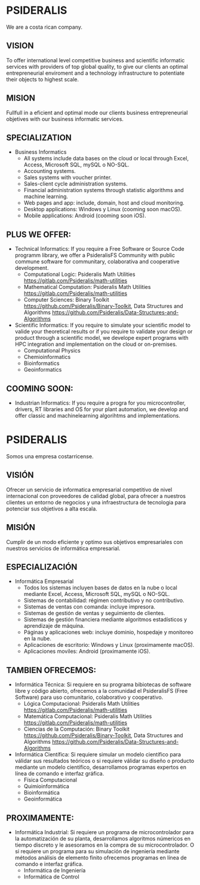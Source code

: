 
# PSIDERALIS

We are a costa rican company.

## VISION

To offer international level competitive business and scientific informatic services with providers of top global quality, to give our clients an optimal entrepreneurial enviroment and a technology infrastructure to potentiate their objects to highest scale.

## MISION

Fullfull in a eficient and optimal mode our clients business entrepreneurial objetives with our business informatic services.

## SPECIALIZATION
  - Business Informatics
    - All systems include data bases on the cloud or local through Excel, Access, Microsoft SQL, mySQL o NO-SQL. 
    - Accounting systems.
    - Sales systems with voucher printer.
    - Sales-client cycle administration systems.
    - Financial administration systems through statistic algorithms and machine learning.
    - Web pages and app: include, domain, host and cloud monitoring.
    - Desktop applications: Windows y Linux (cooming soon macOS).
    - Mobile applications: Android (cooming soon iOS).
   
## PLUS WE OFFER:
  - Technical Informatics: If you require a Free Software or Source Code programm library, we offer a PsideralisFS Community with public commune software for communitary, colaborativa and cooperative development.
    - Computational Logic:  Psideralis Math Utilities https://gitlab.com/Psideralis/math-utilities
    - Mathematical Computation:  Psideralis Math Utilities https://gitlab.com/Psideralis/math-utilities
    - Computer Sciences: Binary Toolkit https://github.com/Psideralis/Binary-Toolkit, Data Structures and Algorithms https://github.com/Psideralis/Data-Structures-and-Algorithms
  - Scientific Informatics: If you require to simulate your scientific model to valide your theoretical results or if you require to validate your design or product through a scientific model, we develope expert programs with HPC integration and implementation on the cloud or on-premises.
    - Computational Physics
    - Chemioinformatics
    - Bioinformatics
    - Geoinformatics
  
 ## COOMING SOON:
  - Industrian Informatics: If you require a progra for you microcontroller, drivers, RT libraries and OS for your plant automation, we develop and offer classic and machinelearning algorihtms and implementations. 

# PSIDERALIS

Somos una empresa costarricense.

## VISIÓN

Ofrecer un servicio de informatica empresarial competitivo de nivel internacional con proveedores de calidad global, para ofrecer a nuestros clientes un entorno de negocios y una infraestructura de tecnologia para potenciar sus objetivos a alta escala.

## MISIÓN

Cumplir de un modo eficiente y optimo sus objetivos empresariales con nuestros servicios de informática empresarial.

## ESPECIALIZACIÓN
  - Informática Empresarial
    - Todos los sistemas incluyen bases de datos en la nube o local mediante Excel, Access, Microsoft SQL, mySQL o NO-SQL. 
    - Sistemas de contabilidad: régimen contributivo y no contributivo.
    - Sistemas de ventas con comanda: incluye impresora.
    - Sistemas de gestión de ventas y seguimiento de clientes.
    - Sistemas de gestión financiera mediante algoritmos estadísticos y aprendizaje de máquina.
    - Páginas y aplicaciones web: incluye dominio, hospedaje y monitoreo en la nube.
    - Aplicaciones de escritorio: Windows y Linux (proximamente macOS).
    - Aplicaciones moviles: Android (proximamente iOS).
   
## TAMBIEN OFRECEMOS:
  - Informática Técnica: Si requiere en su programa bibiotecas de software libre y código abierto, ofrecemos a la comunidad el PsideralisFS (Free Software) para uso comunitario, colaborativo y cooperativo.
    - Lógica Computacional: Psideralis Math Utilities https://gitlab.com/Psideralis/math-utilities
    - Matemática Computacional:  Psideralis Math Utilities https://gitlab.com/Psideralis/math-utilities
    - Ciencias de la Computación: Binary Toolkit https://github.com/Psideralis/Binary-Toolkit, Data Structures and Algorithms https://github.com/Psideralis/Data-Structures-and-Algorithms
  - Informática Científica: Si requiere simular un modelo científico para válidar sus resultados teóricos o si requiere válidar su diseño o producto mediante un modelo científico, desarrollamos programas expertos en línea de comando e interfaz gráfica.
    - Física Computacional
    - Quimioinformática
    - Bioinformática
    - Geoinformática
  
 ## PROXIMAMENTE:
  - Informática Industrial: Si requiere un programa de microcontrolador para la automatización de su planta, desarrollamos algoritmos númericos en tiempo discreto y le asesoramos en la compra de su microcontrolador. O si requiere un programa para su simulación de ingeniería mediante métodos análisis de elemento finito ofrecemos programas en línea de comando e interfaz gráfica. 
    - Informática de Ingeniería
    - Informática de Control
